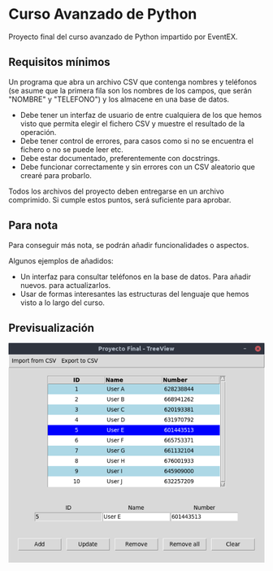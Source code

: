 # Curso Avanzado de Python
Proyecto final del curso avanzado de Python impartido por EventEX.


## Requisitos mínimos
Un programa que abra un archivo CSV que contenga nombres y teléfonos (se asume que la 
primera fila son los nombres de los campos, que serán "NOMBRE" y "TELEFONO") y los 
almacene en una base de datos.

- Debe tener un interfaz de usuario de entre cualquiera de los que hemos visto que permita 
elegir el fichero CSV y muestre el resultado de la operación.
- Debe tener control de errores, para casos como si no se encuentra el fichero o no se 
puede leer etc.
- Debe estar documentado, preferentemente con docstrings.
- Debe funcionar correctamente y sin errores con un CSV aleatorio que crearé para probarlo.


Todos los archivos del proyecto deben entregarse en un archivo comprimido.
Si cumple estos puntos, será suficiente para aprobar.

## Para nota

Para conseguir más nota, se podrán añadir funcionalidades o aspectos.

Algunos ejemplos de añadidos:

- Un interfaz para consultar teléfonos en la base de datos. Para añadir nuevos. para actualizarlos.
- Usar de formas interesantes las estructuras del lenguaje que hemos visto a lo largo del curso.

## Previsualización

![Proyecto final](preview.png)
